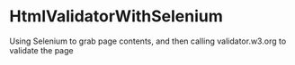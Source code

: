 HtmlValidatorWithSelenium
=========================

Using Selenium to grab page contents, and then calling validator.w3.org to validate the page
